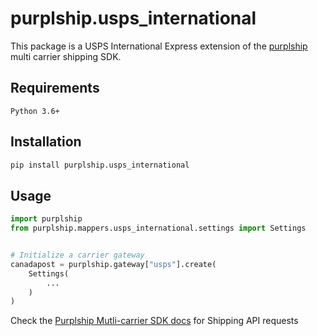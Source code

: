 # purplship.usps_international

This package is a USPS International Express extension of the [purplship](https://pypi.org/project/purplship) multi carrier shipping SDK.

## Requirements

`Python 3.6+`

## Installation

```bash
pip install purplship.usps_international
```

## Usage

```python
import purplship
from purplship.mappers.usps_international.settings import Settings


# Initialize a carrier gateway
canadapost = purplship.gateway["usps"].create(
    Settings(
        ...
    )
)
```

Check the [Purplship Mutli-carrier SDK docs](https://sdk.purplship.com) for Shipping API requests
